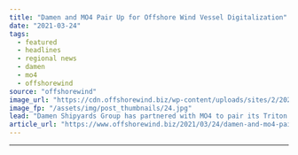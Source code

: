 ```yaml
---
title: "Damen and MO4 Pair Up for Offshore Wind Vessel Digitalization"
date: "2021-03-24"
tags: 
  - featured
  - headlines
  - regional news
  - damen
  - mo4
  - offshorewind
source: "offshorewind"
image_url: "https://cdn.offshorewind.biz/wp-content/uploads/sites/2/2021/03/24134502/Damen-and-MO4-Pair-Up-for-Offshore-Wind-Vessel-Digitizalization.jpg"
image_fp: "/assets/img/post_thumbnails/24.jpg"
lead: "Damen Shipyards Group has partnered with MO4 to pair its Triton monitoring platform with"
article_url: "https://www.offshorewind.biz/2021/03/24/damen-and-mo4-pair-up-for-offshore-wind-vessel-digitalization/"
---
```


---
